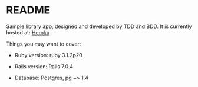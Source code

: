 # README

Sample library app, designed and developed by TDD and BDD. It is currently hosted at:
[Heroku](secure-sea-13705.herokuapp.com)

Things you may want to cover:

* Ruby version: ruby 3.1.2p20

* Rails version: Rails 7.0.4

* Database: Postgres, pg ~> 1.4


